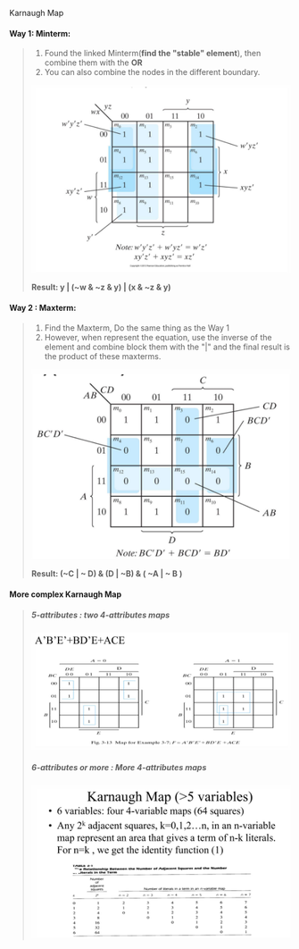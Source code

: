 Karnaugh Map

#### Way 1: Minterm:

> 1. Found the linked Minterm(**find the "stable" element**), then combine them with the **OR**
> 2. You can also combine the nodes in the different boundary.
>
> ![Capture2](Pictures\Capture2.JPG)
>
> 
>
> **Result:  y | (~w & ~z  & y) | (x & ~z  & y)**





#### Way 2 :  Maxterm: 

> 1. Find the Maxterm, Do the same thing as the Way 1
> 2. However, when represent the equation, use the inverse  of the element and combine block them with the "|" and the final result is the product of these maxterms.
>
> ![Capture](Pictures\Capture.JPG)
>
> **Result: (~C | ~ D) & (D | ~B) & ( ~A | ~ B )**





#### More complex Karnaugh Map

> ##### *5-attributes : two 4-attributes maps*
>
> ![Capture3](Pictures\Capture3.JPG)
>
> ##### *6-attributes or more : More 4-attributes maps*
>
> ![Capture4](Pictures\Capture4.JPG)

